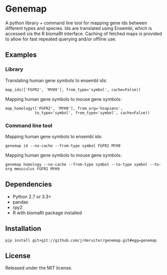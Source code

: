 # Genemap
A python library + command line tool for mapping gene ids between different types and species. Ids are translated using Ensembl, which is accessed via the R biomaRt interface. Caching of fetched maps is provided to allow for fast repeated querying and/or offline use.

## Examples

### Library

Translating human gene symbols to ensembl ids:
```{python}
map_ids(['FGFR2', 'MYH9'], from_type='symbol', cache=False))
```

Mapping human gene symbols to mouse gene symbols:
```{python}
map_homology(['FGFR2', 'MYH9'], from_org='hsapiens',
             to_type='symbol', from_type='symbol', cache=False))
```

### Command line tool

Mapping human gene symbols to ensembl ids:
```{bash}
genemap id --no-cache --from-type symbol FGFR2 MYH9
```

Mapping human gene symbols to mouse gene symbols:
```{bash}
genemap homology --no-cache --from-type symbol --to-type symbol --to-org mmusculus FGFR2 MYH9
```

## Dependencies
- Python 2.7 or 3.3+
- pandas
- rpy2
- R with biomaRt package installed

## Installation

```{bash}
pip install git+git://github.com/jrderuiter/genemap.git#egg=genemap
```

## License
Released under the MIT license.
